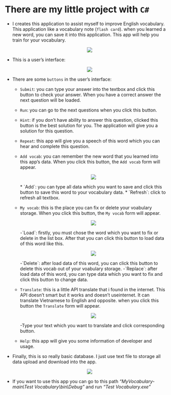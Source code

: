 There are my little project with `C#`
==============================================================================================

-   I creates this application to assist myself to improve English
    vocabulary. This application like a vocabulary note (`flash card`).
    when you learned a new word, you can save it into this application.
    This app will help you train for your vocabulary.
    
    <p align="center">
         <img src="https://i.imgur.com/FDqPWC6.png">
    </p>
-   This is a user’s interface:
    
    <p align="center">
         <img src="https://i.imgur.com/qgHZEdr.png">
    </p>
-   There are some `buttons` in the user’s interface:

    -   `Submit`: you can type your answer into the textbox and click
        this button to check your answer. When you have a correct answer
        the next question will be loaded.
    -   `Run`: you can go to the next questions when you click this
        button.
    -   `Hint`: if you don’t have ability to answer this question,
        clicked this button is the best solution for you. The
        application will give you a solution for this question.
    -   `Repeat`: this app will give you a speech of this word which you
        can hear and complete this question.
    -   `Add vocab`: you can remember the new word that you learned into
        this app’s data. When you click this button, the `Add vocab`
        form will appear.
 
        <p align="center">
            <img src="https://i.imgur.com/l9uzHRh.png">
        </p>
        *   `Add`: you can type all data which you want to save and click this button to save this word to your vocabulary data.
        *   `Refresh`: click to refresh all textbox.
    -   `My vocab`: this is the place you can fix or delete your
        voabulary storage. When you click this button, the `My vocab`
        form will appear.
        
        <p align="center">
            <img src="https://i.imgur.com/dIL0R4H.png">
        </p>
        -`Load`: firstly, you must chose the word which you want to fix or delete in the list box. After that you can click this
            button to load data of this word like this.
        <p align="center">
            <img src="https://i.imgur.com/DLc92BW.png">
        </p>            
        -`Delete`: after load data of this word, you can click this button to delete this vocab out of your voabulary storage.
        -`Replace`: after load data of this word, you can type data which you want to fix and click this button to change data.
    -   `Translate`: this is a little API translate that i found in the internet. This API doesn’t smart but it works and doesn’t useinternet. It can translate Vietnamese to English and opposite. when you click this button the `Translate` form will appear.
      
        <p align="center">
            <img src="https://i.imgur.com/zfzz1ht.png">
        </p>  
        -Type your text which you want to translate and click
            corresponding button.
    -   `Help`: this app will give you some information of developer and usage.
-   Finally, this is so really basic database. I just use text file to
    storage all data upload and download into the app.
    
    <p align="center">
        <img src="https://i.imgur.com/ntiq8yf.png">
    </p>  
-   If you want to use this app you can go to this path
    *“MyVocabulary-main\\Test Vocabulary\\bin\\Debug”* and run *“Test
    Vocabulary.exe”*

